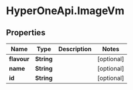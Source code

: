 # HyperOneApi.ImageVm

## Properties
Name | Type | Description | Notes
------------ | ------------- | ------------- | -------------
**flavour** | **String** |  | [optional] 
**name** | **String** |  | [optional] 
**id** | **String** |  | [optional] 


